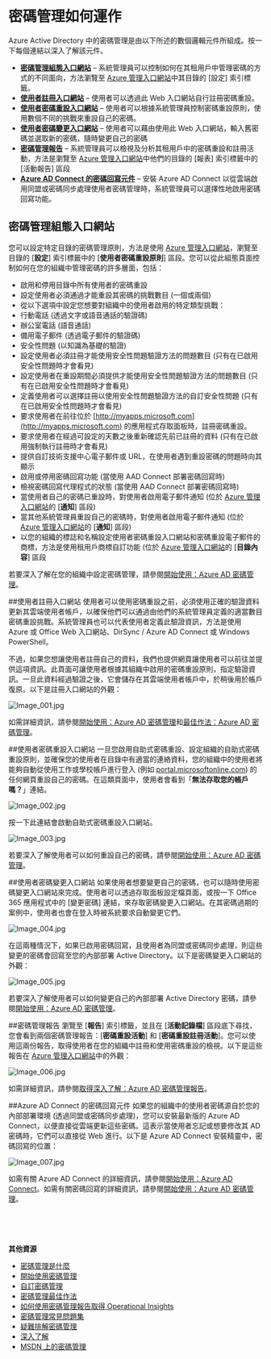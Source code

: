 <properties 
	pageTitle="它的運作方式：Azure AD 密碼管理 | Microsoft Azure" 
	description="了解 Azure AD 密碼管理的不同元件，包括使用者註冊、重設及變更其密碼的位置，以及系統管理員設定、報告及啟用內部部署 Active Directory 密碼管理的位置。" 
	services="active-directory" 
	documentationCenter="" 
	authors="asteen" 
	manager="kbrint" 
	editor="billmath"/>

<tags 
	ms.service="active-directory" 
	ms.workload="identity" 
	ms.tgt_pltfrm="na" 
	ms.devlang="na" 
	ms.topic="article" 
	ms.date="06/08/2015" 
	ms.author="asteen"/>

# 密碼管理如何運作
Azure Active Directory 中的密碼管理是由以下所述的數個邏輯元件所組成。按一下每個連結以深入了解該元件。

- [**密碼管理組態入口網站**](#password-management-configuration-portal) – 系統管理員可以控制如何在其租用戶中管理密碼的方式的不同面向，方法瀏覽至 [Azure 管理入口網站](https://manage.windowsazure.com)中其目錄的 [設定] 索引標籤。
- [**使用者註冊入口網站**](#user-registration-portal) – 使用者可以透過此 Web 入口網站自行註冊密碼重設。
- [**使用者密碼重設入口網站**](#user-password-reset-portal) – 使用者可以根據系統管理員控制密碼重設原則，使用數個不同的挑戰來重設自己的密碼。
- [**使用者密碼變更入口網站**](#user-password-change-portal) – 使用者可以藉由使用此 Web 入口網站，輸入舊密碼並選取新的密碼，隨時變更自己的密碼
- [**密碼管理報告**](#password-management-reports) – 系統管理員可以檢視及分析其租用戶中的密碼重設和註冊活動，方法是瀏覽至 [Azure 管理入口網站](https://manage.windowsazure.com)中他們的目錄的 [報表] 索引標籤中的 [活動報告] 區段
- [**Azure AD Connect 的密碼回寫元件**](#password-writeback-component-of-azure-ad-connect) – 安裝 Azure AD Connect 以從雲端啟用同盟或密碼同步處理使用者密碼管理時，系統管理員可以選擇性地啟用密碼回寫功能。

## 密碼管理組態入口網站
您可以設定特定目錄的密碼管理原則，方法是使用 [Azure 管理入口網站](https://manage.windowsazure.com)，瀏覽至目錄的 [**設定**] 索引標籤中的 [**使用者密碼重設原則**] 區段。您可以從此組態頁面控制如何在您的組織中管理密碼的許多層面，包括：

- 啟用和停用目錄中所有使用者的密碼重設
- 設定使用者必須通過才能重設其密碼的挑戰數目 (一個或兩個)
- 從以下選項中設定您想要對組織中的使用者啟用的特定類型挑戰：
 - 行動電話 (透過文字或語音通話的驗證碼)
 - 辦公室電話 (語音通話)
 - 備用電子郵件 (透過電子郵件的驗證碼)
 - 安全性問題 (以知識為基礎的驗證)
- 設定使用者必須註冊才能使用安全性問題驗證方法的問題數目 (只有在已啟用安全性問題時才會看見)
- 設定使用者在重設期間必須提供才能使用安全性問題驗證方法的問題數目 (只有在已啟用安全性問題時才會看見)
- 定義使用者可以選擇註冊以使用安全性問題驗證方法的自訂安全性問題 (只有在已啟用安全性問題時才會看見)
- 要求使用者在前往位於 [http://myapps.microsoft.com](http://myapps.microsoft.com) 的應用程式存取面板時，註冊密碼重設。
- 要求使用者在經過可設定的天數之後重新確認先前已註冊的資料 (只有在已啟用強制執行註冊時才會看見)
- 提供自訂技術支援中心電子郵件或 URL，在使用者遇到重設密碼的問題時向其顯示
- 啟用或停用密碼回寫功能 (當使用 AAD Connect 部署密碼回寫時)
- 檢視密碼回寫代理程式的狀態 (當使用 AAD Connect 部署密碼回寫時)
- 當使用者自己的密碼已重設時，對使用者啟用電子郵件通知 (位於 [Azure 管理入口網站](https://manage.windowsazure.com)的 [**通知**] 區段)
- 當其他系統管理員重設自己的密碼時，對使用者啟用電子郵件通知 (位於 [Azure 管理入口網站](https://manage.windowsazure.com)的 [**通知**] 區段)
- 以您的組織的標誌和名稱設定使用者密碼重設入口網站和密碼重設電子郵件的商標，方法是使用租用戶商標自訂功能 (位於 [Azure 管理入口網站](https://manage.windowsazure.com)的 [**目錄內容**] 區段

若要深入了解在您的組織中設定密碼管理，請參閱[開始使用：Azure AD 密碼管理](active-directory-passwords-getting-started.md)。

##使用者註冊入口網站
使用者可以使用密碼重設之前，必須使用正確的驗證資料更新其雲端使用者帳戶，以確保他們可以通過由他們的系統管理員定義的適當數目密碼重設挑戰。系統管理員也可以代表使用者定義此驗證資訊，方法是使用 Azure 或 Office Web 入口網站、DirSync / Azure AD Connect 或 Windows PowerShell。

不過，如果您想讓使用者註冊自己的資料，我們也提供網頁讓使用者可以前往並提供這項資訊。此頁面可讓使用者根據其組織中啟用的密碼重設原則，指定驗證資訊。一旦此資料經過驗證之後，它會儲存在其雲端使用者帳戶中，於稍後用於帳戶復原。以下是註冊入口網站的外觀：

  ![][001]

如需詳細資訊，請參閱[開始使用：Azure AD 密碼管理](active-directory-passwords-getting-started.md)和[最佳作法：Azure AD 密碼管理](active-directory-passwords-best-practices.md)。

##使用者密碼重設入口網站
一旦您啟用自助式密碼重設、設定組織的自助式密碼重設原則，並確保您的使用者在目錄中有適當的連絡資料，您的組織中的使用者將能夠自動從使用工作或學校帳戶進行登入 (例如 [portal.microsoftonline.com](https://portal.microsoftonline.com)) 的任何網頁重設自己的密碼。在這類頁面中，使用者會看到「**無法存取您的帳戶嗎？**」連結。

  ![][002]

按一下此連結會啟動自助式密碼重設入口網站。

  ![][003]

若要深入了解使用者可以如何重設自己的密碼，請參閱[開始使用：Azure AD 密碼管理](active-directory-passwords-getting-started.md)。

##使用者密碼變更入口網站
如果使用者想要變更自己的密碼，也可以隨時使用密碼變更入口網站來完成。使用者可以透過存取面板設定檔頁面，或按一下 Office 365 應用程式中的 [變更密碼] 連結，來存取密碼變更入口網站。在其密碼過期的案例中，使用者也會在登入時被系統要求自動變更它們。

  ![][004]

在這兩種情況下，如果已啟用密碼回寫，且使用者為同盟或密碼同步處理，則這些變更的密碼會回寫至您的內部部署 Active Directory。以下是密碼變更入口網站的外觀：

  ![][005]

若要深入了解使用者可以如何變更自己的內部部署 Active Directory 密碼，請參閱[開始使用：Azure AD 密碼管理](active-directory-passwords-getting-started.md)。

##密碼管理報告
瀏覽至 [**報告**] 索引標籤，並且在 [**活動記錄檔**] 區段底下尋找，您會看到兩個密碼管理報告：[**密碼重設活動**] 和 [**密碼重設註冊活動**]。您可以使用這兩份報告，取得使用者在您的組織中註冊和使用密碼重設的檢視。以下是這些報告在 [Azure 管理入口網站](https://manage.windowsazure.com)中的外觀：

  ![][006]

如需詳細資訊，請參閱[取得深入了解：Azure AD 密碼管理報告](active-directory-passwords-get-insights.md)。

##Azure AD Connect 的密碼回寫元件
如果您的組織中的使用者密碼源自於您的內部部署環境 (透過同盟或密碼同步處理)，您可以安裝最新版的 Azure AD Connect，以便直接從雲端更新這些密碼。這表示當使用者忘記或想要修改其 AD 密碼時，它們可以直接從 Web 進行。以下是 Azure AD Connect 安裝精靈中，密碼回寫的位置：

  ![][007]

如需有關 Azure AD Connect 的詳細資訊，請參閱[開始使用：Azure AD Connect](active-directory-aadconnect.md)。如需有關密碼回寫的詳細資訊，請參閱[開始使用：Azure AD 密碼管理](active-directory-passwords-getting-started.md)。


<br/> <br/> <br/>

**其他資源**


* [密碼管理是什麼](active-directory-passwords.md)
* [開始使用密碼管理](active-directory-passwords-getting-started.md)
* [自訂密碼管理](active-directory-passwords-customize.md)
* [密碼管理最佳作法](active-directory-passwords-best-practices.md)
* [如何使用密碼管理報告取得 Operational Insights](active-directory-passwords-get-insights.md)
* [密碼管理常見問題集](active-directory-passwords-faq.md)
* [疑難排解密碼管理](active-directory-passwords-troubleshoot.md)
* [深入了解](active-directory-passwords-learn-more.md)
* [MSDN 上的密碼管理](https://msdn.microsoft.com/library/azure/dn510386.aspx)



[001]: ./media/active-directory-passwords-how-it-works/001.jpg "Image_001.jpg"
[002]: ./media/active-directory-passwords-how-it-works/002.jpg "Image_002.jpg"
[003]: ./media/active-directory-passwords-how-it-works/003.jpg "Image_003.jpg"
[004]: ./media/active-directory-passwords-how-it-works/004.jpg "Image_004.jpg"
[005]: ./media/active-directory-passwords-how-it-works/005.jpg "Image_005.jpg"
[006]: ./media/active-directory-passwords-how-it-works/006.jpg "Image_006.jpg"
[007]: ./media/active-directory-passwords-how-it-works/007.jpg "Image_007.jpg"
 

<!---HONumber=62-->